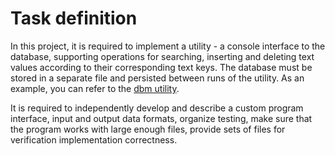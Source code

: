 # Task definition

In this project, it is required to implement a utility - a console interface to the database,
supporting operations for searching, inserting and deleting text values according to their corresponding text keys.
The database must be stored in a separate file and persisted between runs of the utility.
As an example, you can refer to the [dbm utility](https://en.wikipedia.org/wiki/DBM_(computing)).

It is required to independently develop and describe a custom
program interface, input and output data formats, organize testing, make sure
that the program works with large enough files, provide sets of files for verification
implementation correctness.
